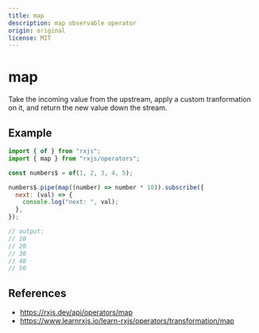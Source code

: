 ```yaml
---
title: map
description: map observable operator
origin: original
license: MIT
---
```


# map

Take the incoming value from the upstream, apply a custom tranformation on it, and return the new value down the stream.

## Example

```js
import { of } from "rxjs";
import { map } from "rxjs/operators";

const numbers$ = of(1, 2, 3, 4, 5);

numbers$.pipe(map((number) => number * 10)).subscribe({
  next: (val) => {
    console.log("next: ", val);
  },
});

// output:
// 10
// 20
// 30
// 40
// 50
```

## References

- https://rxjs.dev/api/operators/map
- https://www.learnrxjs.io/learn-rxjs/operators/transformation/map
